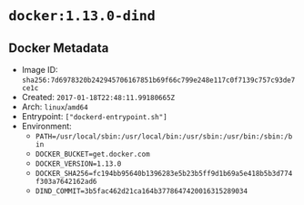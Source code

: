 # `docker:1.13.0-dind`

## Docker Metadata

- Image ID: `sha256:7d6978320b242945706167851b69f66c799e248e117c0f7139c757c93de7ce1c`
- Created: `2017-01-18T22:48:11.99180665Z`
- Arch: `linux`/`amd64`
- Entrypoint: `["dockerd-entrypoint.sh"]`
- Environment:
  - `PATH=/usr/local/sbin:/usr/local/bin:/usr/sbin:/usr/bin:/sbin:/bin`
  - `DOCKER_BUCKET=get.docker.com`
  - `DOCKER_VERSION=1.13.0`
  - `DOCKER_SHA256=fc194bb95640b1396283e5b23b5ff9d1b69a5e418b5b3d774f303a7642162ad6`
  - `DIND_COMMIT=3b5fac462d21ca164b3778647420016315289034`

